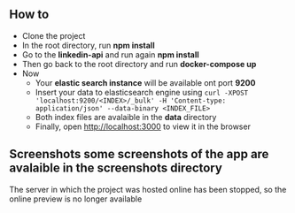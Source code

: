 ## How to

* Clone the project
* In the root directory, run **npm install**
* Go to the **linkedin-api** and run again **npm install**
* Then go back to the root directory and run **docker-compose up**
* Now
    * Your **elastic search instance** will be available ont port **9200**
    * Insert your data to elasticsearch engine using `curl -XPOST 'localhost:9200/<INDEX>/_bulk' -H 'Content-type: application/json' --data-binary <INDEX_FILE>`
    * Both index files are avalaible in the **data** directory
    * Finally, open [http://localhost:3000](http://localhost:3000) to view it in the browser

## Screenshots some screenshots of the app are avalaible in the screenshots directory

The server in which the project was hosted online has been stopped, so the online preview is no longer available